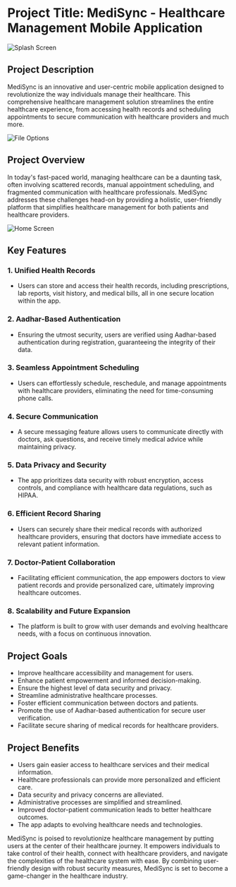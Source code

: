 # Project Title: MediSync - Healthcare Management Mobile Application

![Splash Screen](https://drive.google.com/uc?export=view&id=1ezaEsRFytLkzpSEY5cb_HWovkgteTUUt)

## Project Description

MediSync is an innovative and user-centric mobile application designed to revolutionize the way individuals manage their healthcare. This comprehensive healthcare management solution streamlines the entire healthcare experience, from accessing health records and scheduling appointments to secure communication with healthcare providers and much more.

![File Options](https://drive.google.com/uc?export=view&id=1ePeElONmfm2Yo7x90vHcvd1HX7v0Hwzi)

## Project Overview

In today's fast-paced world, managing healthcare can be a daunting task, often involving scattered records, manual appointment scheduling, and fragmented communication with healthcare professionals. MediSync addresses these challenges head-on by providing a holistic, user-friendly platform that simplifies healthcare management for both patients and healthcare providers.

![Home Screen](https://drive.google.com/uc?export=view&id=1eX3-rl0uE5EQQ1onSflxY9IL5gYeOITB)

## Key Features

### 1. Unified Health Records
- Users can store and access their health records, including prescriptions, lab reports, visit history, and medical bills, all in one secure location within the app.

### 2. Aadhar-Based Authentication
- Ensuring the utmost security, users are verified using Aadhar-based authentication during registration, guaranteeing the integrity of their data.

### 3. Seamless Appointment Scheduling
- Users can effortlessly schedule, reschedule, and manage appointments with healthcare providers, eliminating the need for time-consuming phone calls.

### 4. Secure Communication
- A secure messaging feature allows users to communicate directly with doctors, ask questions, and receive timely medical advice while maintaining privacy.

### 5. Data Privacy and Security
- The app prioritizes data security with robust encryption, access controls, and compliance with healthcare data regulations, such as HIPAA.

### 6. Efficient Record Sharing
- Users can securely share their medical records with authorized healthcare providers, ensuring that doctors have immediate access to relevant patient information.

### 7. Doctor-Patient Collaboration
- Facilitating efficient communication, the app empowers doctors to view patient records and provide personalized care, ultimately improving healthcare outcomes.

### 8. Scalability and Future Expansion
- The platform is built to grow with user demands and evolving healthcare needs, with a focus on continuous innovation.

## Project Goals

- Improve healthcare accessibility and management for users.
- Enhance patient empowerment and informed decision-making.
- Ensure the highest level of data security and privacy.
- Streamline administrative healthcare processes.
- Foster efficient communication between doctors and patients.
- Promote the use of Aadhar-based authentication for secure user verification.
- Facilitate secure sharing of medical records for healthcare providers.

## Project Benefits

- Users gain easier access to healthcare services and their medical information.
- Healthcare professionals can provide more personalized and efficient care.
- Data security and privacy concerns are alleviated.
- Administrative processes are simplified and streamlined.
- Improved doctor-patient communication leads to better healthcare outcomes.
- The app adapts to evolving healthcare needs and technologies.

MediSync is poised to revolutionize healthcare management by putting users at the center of their healthcare journey. It empowers individuals to take control of their health, connect with healthcare providers, and navigate the complexities of the healthcare system with ease. By combining user-friendly design with robust security measures, MediSync is set to become a game-changer in the healthcare industry.
